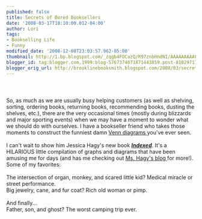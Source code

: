 ```yaml
---
published: false
title: Secrets of Bored Booksellers
date: '2008-03-17T18:10:00.012-04:00'
author: Lori
tags:
- Bookselling Life
- Funny
modified_date: '2008-12-08T23:03:57.962-05:00'
thumbnail: http://1.bp.blogspot.com/_zqgb4FOCazQ/R97znbHndNI/AAAAAAAAAF4/sFHppZKS18E/s72-c/indexed.jpg
blogger_id: tag:blogger.com,1999:blog-5767374071871443859.post-8102971778120856290
blogger_orig_url: http://brooklinebooksmith.blogspot.com/2008/03/secrets-of-bored-booksellers.html
---
```


<a href="http://1.bp.blogspot.com/_zqgb4FOCazQ/R97znbHndNI/AAAAAAAAAF4/sFHppZKS18E/s1600-h/indexed.jpg"><img id="BLOGGER_PHOTO_ID_5178844480142800082" style="DISPLAY: block; MARGIN: 0px auto 10px; CURSOR: hand; TEXT-ALIGN: center" alt="" src="http://1.bp.blogspot.com/_zqgb4FOCazQ/R97znbHndNI/AAAAAAAAAF4/sFHppZKS18E/s200/indexed.jpg" border="0" /></a><br /><div><a href="http://4.bp.blogspot.com/_zqgb4FOCazQ/R97zBLHndMI/AAAAAAAAAFw/1Z-L6pajDsw/s1600-h/indexed.jpg"></a>So, as much as we are usually busy helping customers (as well as shelving, sorting, ordering books, returning books, recommending books, dusting the shelves, etc.), there are the very occasional times (mostly during blizzards and major sporting events) when we may have a moment to wonder what we should do with ourselves. I have a bookseller friend who takes those moments to construct the funniest damn <a href="http://en.wikipedia.org/wiki/Venn_diagram">Venn diagrams </a>you've ever seen.<br /><br />I can't wait to show him Jessica Hagy's new book <strong><em><a href="http://brookline.booksense.com/NASApp/store/Search?s=results&amp;initiate=yes&amp;fromauthor=yes&amp;author=6105681">Indexed</a></em></strong>. It's a HILARIOUS little compilation of graphs and diagrams that have been amusing me for days (and has me checking out <a href="http://indexed.blogspot.com/">Ms. Hagy's blog </a>for more!). Some of my favorites:<br /><br />The intersection of organ, monkey, and scared little kid? Medical miracle or street performance.<br />Big jewelry, cane, and fur coat? Rich old woman or pimp.<br /><br />And finally...<br />Father, son, and ghost? The worst camping trip ever.</div>